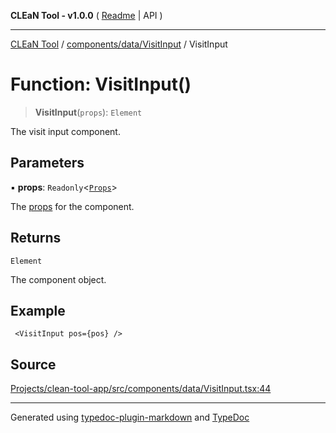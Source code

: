 **CLEaN Tool - v1.0.0** ( [Readme](../../../../README.md) \| API )

***

[CLEaN Tool](../../../../modules.md) / [components/data/VisitInput](../README.md) / VisitInput

# Function: VisitInput()

> **VisitInput**(`props`): `Element`

The visit input component.

## Parameters

▪ **props**: `Readonly`\<[`Props`](../interfaces/Props.md)\>

The [props](../interfaces/Props.md) for the component.

## Returns

`Element`

The component object.

## Example

```tsx
 <VisitInput pos={pos} />
```

## Source

[Projects/clean-tool-app/src/components/data/VisitInput.tsx:44](https://github.com/yuckyh/clean-tool-app/)

***

Generated using [typedoc-plugin-markdown](https://www.npmjs.com/package/typedoc-plugin-markdown) and [TypeDoc](https://typedoc.org/)
